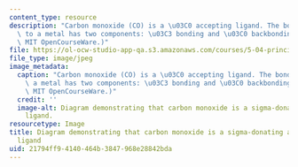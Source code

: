```yaml
---
content_type: resource
description: "Carbon monoxide (CO) is a \u03C0 accepting ligand. The bonding of CO\
  \ to a metal has two components: \u03C3 bonding and \u03C0 backbonding. (Image by\
  \ MIT OpenCourseWare.)"
file: https://ol-ocw-studio-app-qa.s3.amazonaws.com/courses/5-04-principles-of-inorganic-chemistry-ii-fall-2008/21794ff94140464b3847968e28842bda_5-04f08-th.jpg
file_type: image/jpeg
image_metadata:
  caption: "Carbon monoxide (CO) is a \u03C0 accepting ligand. The bonding of CO to\
    \ a metal has two components: \u03C3 bonding and \u03C0 backbonding. (Image by\
    \ MIT OpenCourseWare.)"
  credit: ''
  image-alt: Diagram demonstrating that carbon monoxide is a sigma-donating and pi-accepting
    ligand.
resourcetype: Image
title: Diagram demonstrating that carbon monoxide is a sigma-donating and pi-accepting
  ligand
uid: 21794ff9-4140-464b-3847-968e28842bda
---
```

